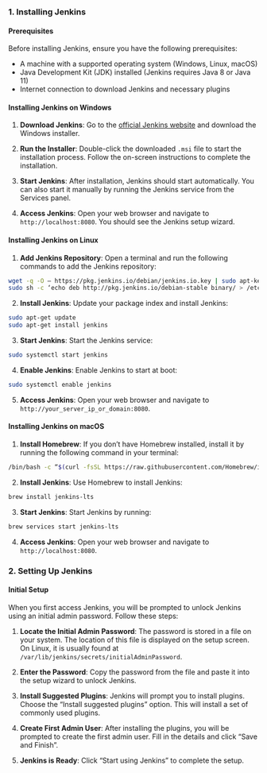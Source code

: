 ### 1. Installing Jenkins

#### Prerequisites

Before installing Jenkins, ensure you have the following prerequisites:
- A machine with a supported operating system (Windows, Linux, macOS)
- Java Development Kit (JDK) installed (Jenkins requires Java 8 or Java 11)
- Internet connection to download Jenkins and necessary plugins

#### Installing Jenkins on Windows

1. **Download Jenkins**: Go to the [official Jenkins website](https://www.jenkins.io/download/) and download the Windows installer.

2. **Run the Installer**: Double-click the downloaded `.msi` file to start the installation process. Follow the on-screen instructions to complete the installation.

3. **Start Jenkins**: After installation, Jenkins should start automatically. You can also start it manually by running the Jenkins service from the Services panel.

4. **Access Jenkins**: Open your web browser and navigate to `http://localhost:8080`. You should see the Jenkins setup wizard.

#### Installing Jenkins on Linux

1. **Add Jenkins Repository**: Open a terminal and run the following commands to add the Jenkins repository:

```sh
wget -q -O — https://pkg.jenkins.io/debian/jenkins.io.key | sudo apt-key add -
sudo sh -c ‘echo deb http://pkg.jenkins.io/debian-stable binary/ > /etc/apt/sources.list.d/jenkins.list’
```

2. **Install Jenkins**: Update your package index and install Jenkins:

```sh
sudo apt-get update
sudo apt-get install jenkins
```

3. **Start Jenkins**: Start the Jenkins service:

```sh
sudo systemctl start jenkins
```

4. **Enable Jenkins**: Enable Jenkins to start at boot:

```sh
sudo systemctl enable jenkins
```

5. **Access Jenkins**: Open your web browser and navigate to `http://your_server_ip_or_domain:8080`.

#### Installing Jenkins on macOS

1. **Install Homebrew**: If you don’t have Homebrew installed, install it by running the following command in your terminal:

```sh
/bin/bash -c “$(curl -fsSL https://raw.githubusercontent.com/Homebrew/install/HEAD/install.sh)"
```

2. **Install Jenkins**: Use Homebrew to install Jenkins:

```sh
brew install jenkins-lts
```

3. **Start Jenkins**: Start Jenkins by running:

```sh
brew services start jenkins-lts
```

4. **Access Jenkins**: Open your web browser and navigate to `http://localhost:8080`.

### 2. Setting Up Jenkins

#### Initial Setup

When you first access Jenkins, you will be prompted to unlock Jenkins using an initial admin password. Follow these steps:

1. **Locate the Initial Admin Password**: The password is stored in a file on your system. The location of this file is displayed on the setup screen. On Linux, it is usually found at `/var/lib/jenkins/secrets/initialAdminPassword`.

2. **Enter the Password**: Copy the password from the file and paste it into the setup wizard to unlock Jenkins.

3. **Install Suggested Plugins**: Jenkins will prompt you to install plugins. Choose the “Install suggested plugins” option. This will install a set of commonly used plugins.

4. **Create First Admin User**: After installing the plugins, you will be prompted to create the first admin user. Fill in the details and click “Save and Finish”.

5. **Jenkins is Ready**: Click “Start using Jenkins” to complete the setup.
